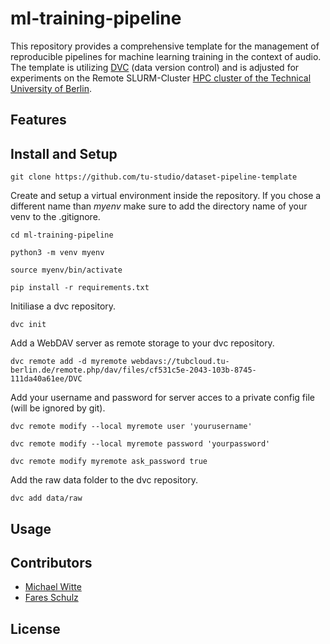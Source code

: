 # ml-training-pipeline

This repository provides a comprehensive template for the management of reproducible pipelines for machine learning training in the context of audio. The template is utilizing [DVC](https://dvc.org/) (data version control) and is adjusted for experiments on the Remote SLURM-Cluster [HPC cluster of the Technical University of Berlin](https://www.tu.berlin/campusmanagement/angebot/high-performance-computing-hpc).

## Features


## Install and Setup

```
git clone https://github.com/tu-studio/dataset-pipeline-template
```


Create and setup a virtual environment inside the repository. If you chose a different name than *myenv* make sure to add the directory name of your venv to the .gitignore.


```
cd ml-training-pipeline

python3 -m venv myenv

source myenv/bin/activate

pip install -r requirements.txt
```


Initiliase a dvc repository.

```
dvc init
```

Add a WebDAV server as remote storage to your dvc repository. 

```
dvc remote add -d myremote webdavs://tubcloud.tu-berlin.de/remote.php/dav/files/cf531c5e-2043-103b-8745-111da40a61ee/DVC
```

Add your username and password for server acces to a private config file (will be ignored by git).

```
dvc remote modify --local myremote user 'yourusername'

dvc remote modify --local myremote password 'yourpassword'

dvc remote modify myremote ask_password true
```

Add the raw data folder to the dvc repository.

```
dvc add data/raw
```


## Usage



## Contributors

- [Michael Witte](https://github.com/michaelwitte)
- [Fares Schulz](https://github.com/faressc)

## License


